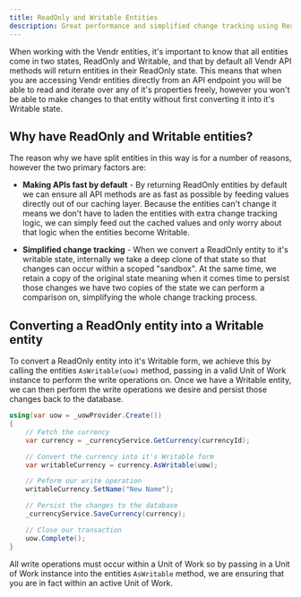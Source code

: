 ```yaml
---
title: ReadOnly and Writable Entities
description: Great performance and simplified change tracking using ReadOnly and Writable entities in Vendr, the eCommerce solution for Umbraco v8+
---
```


When working with the Vendr entities, it's important to know that all entities come in two states, ReadOnly and Writable, and that by default all Vendr API methods will return entities in their ReadOnly state. This means that when you are accessing Vendr entities directly from an API endpoint you will be able to read and iterate over any of it's properties freely, however you won't be able to make changes to that entity without first converting it into it's Writable state.

## Why have ReadOnly and Writable entities?

The reason why we have split entities in this way is for a number of reasons, however the two primary factors are:

* **Making APIs fast by default** - By returning ReadOnly entities by default we can ensure all API methods are as fast as possible by feeding values directly out of our caching layer. Because the entities can't change it means we don't have to laden the entities with extra change tracking logic, we can simply feed out the cached values and only worry about that logic when the entities become Writable.

* **Simplified change tracking** - When we convert a ReadOnly entity to it's writable state, internally we take a deep clone of that state so that changes can occur within a scoped "sandbox". At the same time, we retain a copy of the original state meaning when it comes time to persist those changes we have two copies of the state we can perform a comparison on, simplifying the whole change tracking process.

## Converting a ReadOnly entity into a Writable entity

To convert a ReadOnly entity into it's Writable form, we achieve this by calling the entities `AsWritable(uow)` method, passing in a valid Unit of Work instance to perform the write operations on. Once we have a Writable entity, we can then perform the write operations we desire and persist those changes back to the database.

````csharp
using(var uow = _uowProvider.Create())
{
    // Fetch the currency
    var currency = _currencyService.GetCurrency(currencyId);

    // Convert the currency into it's Writable form
    var writableCurrency = currency.AsWritable(uow);

    // Peform our write operation
    writableCurrency.SetName("New Name");

    // Persist the changes to the database
    _currencyService.SaveCurrency(currency);

    // Close our transaction
    uow.Complete();
}

````

<message-box type="info" heading="Remember">

All write operations must occur within a Unit of Work so by passing in a Unit of Work instance into the entities `AsWritable` method, we are ensuring that you are in fact within an active Unit of Work.

</message-box>